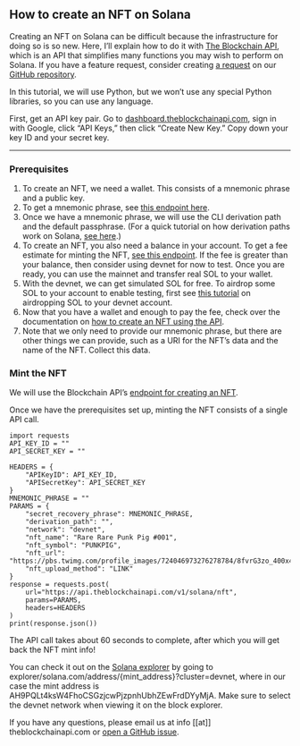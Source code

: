 ## How to create an NFT on Solana

Creating an NFT on Solana can be difficult because the infrastructure for doing so is so new. Here, I’ll explain how to do it with <a target="_blank" href="https://theblockchainapi.com/">The Blockchain API</a>, which is an API that simplifies many functions you may wish to perform on Solana. If you have a feature request, consider creating <a target="_blank" href="https://github.com/BL0CK-X/the-blockchain-api/issues/new">a request</a> on our <a href="https://github.com/BL0CK-X/the-blockchain-api" target="_blank">GitHub repository</a>.

In this tutorial, we will use Python, but we won’t use any special Python libraries, so you can use any language.

First, get an API key pair. Go to <a target="_blank" href="https://dashboard.theblockchainapi.com/">dashboard.theblockchainapi.com</a>, sign in with Google, click “API Keys,” then click “Create New Key.” Copy down your key ID and your secret key.

---

### Prerequisites

1. To create an NFT, we need a wallet. This consists of a mnemonic phrase and a public key.
2. To get a mnemonic phrase, see <a target="_blank" href="https://docs.theblockchainapi.com/#tag/Solana-Wallet/paths/~1v1~1solana~1wallet~1secret_recovery_phrase/post">this endpoint here</a>.
3. Once we have a mnemonic phrase, we will use the CLI derivation path and the default passphrase. (For a quick tutorial on how derivation paths work on Solana, <a target="_blank" href="https://medium.com/@josh.wolff.7/derivation-paths-on-solana-fb08d3dd09f1">see here</a>.)
4. To create an NFT, you also need a balance in your account. To get a fee estimate for minting the NFT, <a href="https://docs.theblockchainapi.com/#tag/Solana-NFT/paths/~1v1~1solana~1nft~1mint~1fee/get" target="_blank">see this endpoint</a>. If the fee is greater than your balance, then consider using devnet for now to test. Once you are ready, you can use the mainnet and transfer real SOL to your wallet.
5. With the devnet, we can get simulated SOL for free. To airdrop some SOL to your account to enable testing, first see <a target="_blank" href="https://medium.com/@josh.wolff.7/how-to-airdrop-sol-on-the-devnet-to-your-wallet-5f607c363201">this tutorial</a> on airdropping SOL to your devnet account.
6. Now that you have a wallet and enough to pay the fee, check over the documentation on <a href="https://docs.theblockchainapi.com/#tag/Solana-NFT/paths/~1v1~1solana~1nft/post" target="_blank">how to create an NFT using the API</a>.
7. Note that we only need to provide our mnemonic phrase, but there are other things we can provide, such as a URI for the NFT’s data and the name of the NFT. Collect this data.

### Mint the NFT

We will use the Blockchain API’s <a target="_blank" href="https://docs.theblockchainapi.com/#tag/Solana-NFT/paths/~1v1~1solana~1nft/post">endpoint for creating an NFT</a>.

Once we have the prerequisites set up, minting the NFT consists of a single API call.

```
import requests
API_KEY_ID = ""
API_SECRET_KEY = ""

HEADERS = {
    "APIKeyID": API_KEY_ID,
    "APISecretKey": API_SECRET_KEY
}
MNEMONIC_PHRASE = ""
PARAMS = {
    "secret_recovery_phrase": MNEMONIC_PHRASE,
    "derivation_path": "",
    "network": "devnet",
    "nft_name": "Rare Rare Punk Pig #001",
    "nft_symbol": "PUNKPIG",
    "nft_url": "https://pbs.twimg.com/profile_images/724046973276278784/8fvrG3zo_400x400.jpg",
    "nft_upload_method": "LINK"
}
response = requests.post(
    url="https://api.theblockchainapi.com/v1/solana/nft",
    params=PARAMS,
    headers=HEADERS
)
print(response.json())
```

The API call takes about 60 seconds to complete, after which you will get back the NFT mint info!

You can check it out on the <a target="_blank" href="https://explorer.solana.com/address/AH9PQLt4ksW4FhoCSGzjcwPjzpnhUbhZEwFrdDYyMjA?cluster=devnet">Solana explorer</a> by going to explorer/solana.com/address/{mint_address}?cluster=devnet, where in our case the mint address is AH9PQLt4ksW4FhoCSGzjcwPjzpnhUbhZEwFrdDYyMjA. Make sure to select the devnet network when viewing it on the block explorer.

If you have any questions, please email us at info [[at]] theblockchainapi.com or <a target="_blank" href="https://github.com/BL0CK-X/the-blockchain-api/issues/new">open a GitHub issue</a>.

[comment]: <> (#### Some T-SQL Code)

[comment]: <> (```tsql)

[comment]: <> (SELECT This, [Is], A, Code, Block -- Using SSMS style syntax highlighting)

[comment]: <> (    , REVERSE&#40;'abc'&#41;)

[comment]: <> (FROM dbo.SomeTable s)

[comment]: <> (    CROSS JOIN dbo.OtherTable o;)

[comment]: <> (```)
